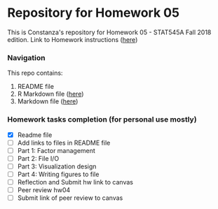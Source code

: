 # Repository for Homework 05

This is Constanza's repository for Homework 05 - STAT545A Fall 2018 edition.
Link to Homework instructions ([here](http://stat545.com/Classroom/assignments/hw05/hw05.html))

### Navigation

This repo contains:
1. README file
2. R Markdown file ([here]())
2. Markdown file ([here]())

### Homework tasks completion (for personal use mostly)

- [x] Readme file
- [ ] Add links to files in README file
- [ ] Part 1: Factor management
- [ ] Part 2: File I/O
- [ ] Part 3: Visualization design
- [ ] Part 4: Writing figures to file
- [ ] Reflection and Submit hw link to canvas
- [ ] Peer review hw04
- [ ] Submit link of peer review to canvas
